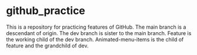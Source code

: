 # github_practice
This is a repository for practicing features of GitHub.
The main branch is a descendant of origin.
The dev branch is sister to the main branch.
Feature is the working child of the dev branch.
Animated-menu-items is the child of feature and the grandchild of dev.